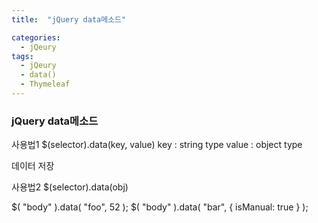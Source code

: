 ```yaml
---
title:  "jQuery data메소드"

categories:
  - jQeury
tags:
  - jQeury
  - data()
  - Thymeleaf  
---
```


### jQuery data메소드

사용법1
$(selector).data(key, value)
key : string type
value : object type

데이터 저장

사용법2
$(selector).data(obj)



$( "body" ).data( "foo", 52 );
$( "body" ).data( "bar", { isManual: true } );
